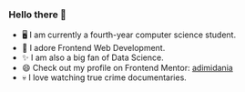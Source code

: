 ### Hello there 👋 

- 🖥️ I am currently a fourth-year computer science student.
- 🖤 I adore Frontend Web Development.
- ✨ I am also a big fan of Data Science.
- 😄 Check out my profile on Frontend Mentor: [adimidania](https://www.frontendmentor.io/profile/adimidania)
- 💀 I love watching true crime documentaries.

